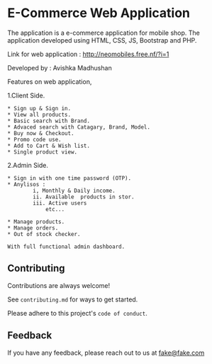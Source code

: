 
# E-Commerce Web Application

The application is a e-commerce application for mobile shop.
The application developed using HTML, CSS, JS, Bootstrap and PHP.

Link for web application : http://neomobiles.free.nf/?i=1

Developed by : Avishka Madhushan

Features on web application,

1.Client Side.
    
    * Sign up & Sign in.
    * View all products.
    * Basic search with Brand.
    * Advaced search with Catagary, Brand, Model.
    * Buy now & Checkout.
    * Promo code use.
    * Add to Cart & Wish list.
    * Single product view.

2.Admin Side.

    * Sign in with one time password (OTP).
    * Anylisos :
            i, Monthly & Daily income.
            ii. Available  products in stor.
            iii. Active users 
                etc...

    * Manage products.
    * Manage orders.
    * Out of stock checker.
    
    With full functional admin dashboard.

## Contributing

Contributions are always welcome!

See `contributing.md` for ways to get started.

Please adhere to this project's `code of conduct`.


## Feedback

If you have any feedback, please reach out to us at fake@fake.com

